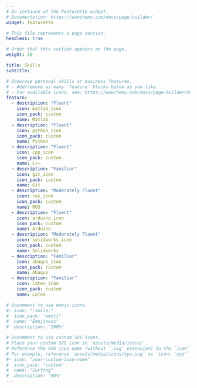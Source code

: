 ```yaml
---
# An instance of the Featurette widget.
# Documentation: https://wowchemy.com/docs/page-builder/
widget: featurette

# This file represents a page section.
headless: true

# Order that this section appears on the page.
weight: 30

title: Skills
subtitle:

# Showcase personal skills or business features.
# - Add/remove as many `feature` blocks below as you like.
# - For available icons, see: https://wowchemy.com/docs/page-builder/#icons
feature:
  - description: "Fluent" 
    icon: matlab_icon
    icon_pack: custom
    name: Matlab
  - description: "Fluent"
    icon: python_icon
    icon_pack: custom
    name: Python
  - description: "Fluent"
    icon: cpp_icon
    icon_pack: custom
    name: C++
  - description: "Familiar" 
    icon: git_icon
    icon_pack: custom
    name: Git
  - description: "Moderately Fluent"
    icon: ros_icon
    icon_pack: custom
    name: ROS
  - description: "Fluent"
    icon: arduino_icon
    icon_pack: custom
    name: Arduino
  - description: "Moderately Fluent"
    icon: solidworks_icon
    icon_pack: custom
    name: Solidworks
  - description: "Familiar"
    icon: abaqus_icon
    icon_pack: custom
    name: Abaqus
  - description: "Familiar"
    icon: latex_icon
    icon_pack: custom
    name: LaTeX

# Uncomment to use emoji icons.
#- icon: ":smile:"
#  icon_pack: "emoji"
#  name: "Emojiness"
#  description: "100%"

# Uncomment to use custom SVG icons.
# Place your custom SVG icon in `assets/media/icons/`.
# Reference the SVG icon name (without `.svg` extension) in the `icon` field.
# For example, reference `assets/media/icons/xyz.svg` as `icon: 'xyz'`
#- icon: "your-custom-icon-name"
#  icon_pack: "custom"
#  name: "Surfing"
#  description: "90%"
---
```

